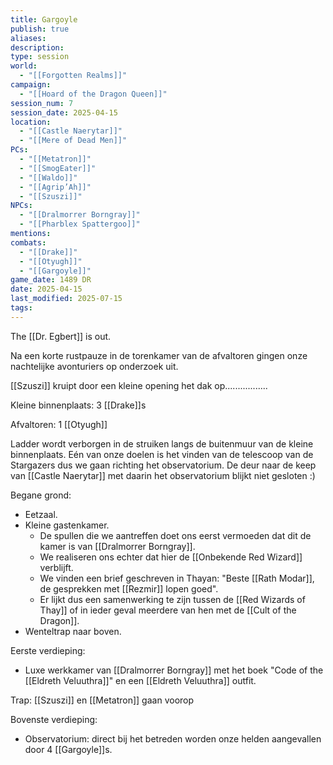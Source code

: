 ```yaml
---
title: Gargoyle
publish: true
aliases: 
description: 
type: session
world:
  - "[[Forgotten Realms]]"
campaign:
  - "[[Hoard of the Dragon Queen]]"
session_num: 7
session_date: 2025-04-15
location:
  - "[[Castle Naerytar]]"
  - "[[Mere of Dead Men]]"
PCs:
  - "[[Metatron]]"
  - "[[SmogEater]]"
  - "[[Waldo]]"
  - "[[Agrip’Ah]]"
  - "[[Szuszi]]"
NPCs:
  - "[[Dralmorrer Borngray]]"
  - "[[Pharblex Spattergoo]]"
mentions: 
combats:
  - "[[Drake]]"
  - "[[Otyugh]]"
  - "[[Gargoyle]]"
game_date: 1489 DR
date: 2025-04-15
last_modified: 2025-07-15
tags: 
---
```


The [[Dr. Egbert]] is out.

Na een korte rustpauze in de torenkamer van de afvaltoren gingen onze nachtelijke avonturiers op onderzoek uit. 

[[Szuszi]] kruipt door een kleine opening het dak op.................

Kleine binnenplaats:
3 [[Drake]]s 

Afvaltoren:
1 [[Otyugh]]

Ladder wordt verborgen in de struiken langs de buitenmuur van de kleine binnenplaats. Eén van onze doelen is het vinden van de telescoop van de Stargazers dus we gaan richting het observatorium. De deur naar de keep van [[Castle Naerytar]] met daarin het observatorium blijkt niet gesloten :) 

Begane grond:
* Eetzaal.
* Kleine gastenkamer. 
	* De spullen die we aantreffen doet ons eerst vermoeden dat dit de kamer is van [[Dralmorrer Borngray]]. 
	* We realiseren ons echter dat hier de [[Onbekende Red Wizard]] verblijft. 
	* We vinden een brief geschreven in Thayan: "Beste [[Rath Modar]], de gesprekken met [[Rezmir]] lopen goed". 
	* Er lijkt dus een samenwerking te zijn tussen de [[Red Wizards of Thay]] of in ieder geval meerdere van hen met de [[Cult of the Dragon]].  
* Wenteltrap naar boven.

Eerste verdieping:
* Luxe werkkamer van [[Dralmorrer Borngray]] met het boek "Code of the [[Eldreth Veluuthra]]" en een [[Eldreth Veluuthra]] outfit.

Trap: [[Szuszi]] en [[Metatron]] gaan voorop

Bovenste verdieping:
- Observatorium: direct bij het betreden worden onze helden aangevallen door 4 [[Gargoyle]]s. 
